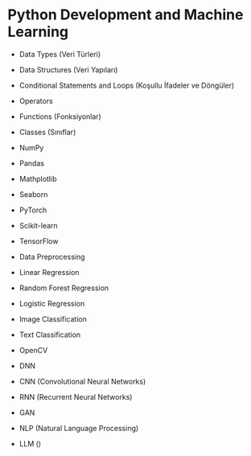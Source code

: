 # Python Development and Machine Learning
- Data Types (Veri Türleri)
- Data Structures (Veri Yapıları)
- Conditional Statements and Loops (Koşullu İfadeler ve Döngüler)
- Operators

- Functions (Fonksiyonlar)
- Classes (Sınıflar)
- NumPy
- Pandas
- Mathplotlib
- Seaborn

- PyTorch
- Scikit-learn
- TensorFlow

- Data Preprocessing
- Linear Regression
- Random Forest Regression
- Logistic Regression
- Image Classification
- Text Classification

- OpenCV
- DNN
- CNN (Convolutional Neural Networks)
- RNN (Recurrent Neural Networks)
- GAN
- NLP (Natural Language Processing)
- LLM ()